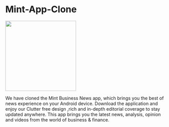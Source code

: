 # Mint-App-Clone

<img src="https://images.livemint.com/static/livemint-logo-v2.svg" width="220">


We have cloned the Mint Business News app, which brings you the best of news experience on your Android device.  Download the application and enjoy our Clutter free design ,rich and in-depth editorial coverage to stay updated anywhere. This app brings you the latest news, analysis, opinion and videos from the world of business & finance.
